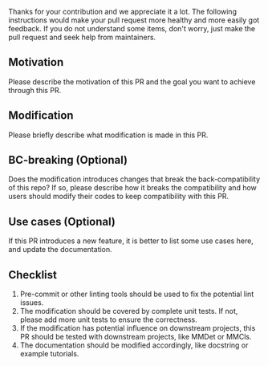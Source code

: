 Thanks for your contribution and we appreciate it a lot. The following instructions would make your pull request more healthy and more easily got feedback.
If you do not understand some items, don't worry, just make the pull request and seek help from maintainers.

## Motivation

Please describe the motivation of this PR and the goal you want to achieve through this PR.

## Modification

Please briefly describe what modification is made in this PR.

## BC-breaking (Optional)

Does the modification introduces changes that break the back-compatibility of this repo?
If so, please describe how it breaks the compatibility and how users should modify their codes to keep compatibility with this PR.

## Use cases (Optional)

If this PR introduces a new feature, it is better to list some use cases here, and update the documentation.

## Checklist

1. Pre-commit or other linting tools should be used to fix the potential lint issues.
2. The modification should be covered by complete unit tests. If not, please add more unit tests to ensure the correctness.
3. If the modification has potential influence on downstream projects, this PR should be tested with downstream projects, like MMDet or MMCls.
4. The documentation should be modified accordingly, like docstring or example tutorials.
